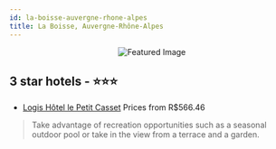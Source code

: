 ```yaml
---
id: la-boisse-auvergne-rhone-alpes
title: La Boisse, Auvergne-Rhône-Alpes
---
```


<center><img src="https://i.travelapi.com/hotels/4000000/3640000/3631400/3631318/877bd600_z.jpg" alt="Featured Image" /></center>


##  3 star hotels - ⭐️⭐️⭐️

-    [Logis Hôtel le Petit Casset](https://us.hurb.com/hotels/la-boisse/logis-hotel-le-petit-casset-JNP-JP723787?cmp=18055) Prices from R$566.46
   > Take advantage of recreation opportunities such as a seasonal outdoor pool or take in the view from a terrace and a garden.
